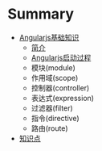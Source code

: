 # Summary

* [Angularjs基础知识](angularjs_part1.md)
   * [简介](angularjs_part1_intro.md)
   * [Angularjs启动过程](angularjs_part1_start.md)
   * 模块(module)
   * 作用域(scope)
   * 控制器(controller)
   * 表达式(expression)
   * 过滤器(filter)
   * 指令(directive)
   * 路由(route)
* [知识点](README.md)

